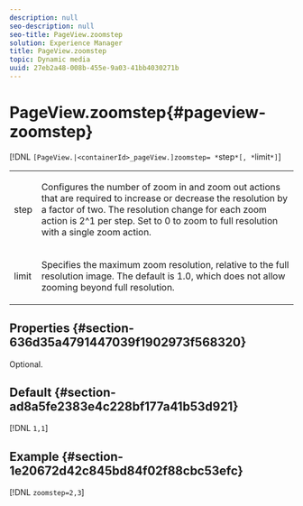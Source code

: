 ```yaml
---
description: null
seo-description: null
seo-title: PageView.zoomstep
solution: Experience Manager
title: PageView.zoomstep
topic: Dynamic media
uuid: 27eb2a48-008b-455e-9a03-41bb4030271b
---
```


# PageView.zoomstep{#pageview-zoomstep}

  [!DNL `[PageView.|<containerId>_pageView.]zoomstep= *`step`*[, *`limit`*]`]

<table id="table_82C9252157DB41B5B98505855975D2F5"> 
 <tbody> 
  <tr> 
   <td colname="col1"> <p> <span class="codeph"><span class="varname"> step</span></span> </p> </td> 
   <td colname="col2"> <p> Configures the number of zoom in and zoom out actions that are required to increase or decrease the resolution by a factor of two. The resolution change for each zoom action is 2^1 per step. Set to <span class="codeph"> 0</span> to zoom to full resolution with a single zoom action. </p> </td> 
  </tr> 
  <tr> 
   <td colname="col1"> <p><span class="codeph"><span class="varname"> limit</span></span> </p> </td> 
   <td colname="col2"> <p> Specifies the maximum zoom resolution, relative to the full resolution image. The default is <span class="codeph"> 1.0</span>, which does not allow zooming beyond full resolution. </p> </td> 
  </tr> 
 </tbody> 
</table>

## Properties {#section-636d35a4791447039f1902973f568320}

Optional.

## Default {#section-ad8a5fe2383e4c228bf177a41b53d921}

[!DNL `1,1`]

## Example {#section-1e20672d42c845bd84f02f88cbc53efc}

[!DNL `zoomstep=2,3`] 
